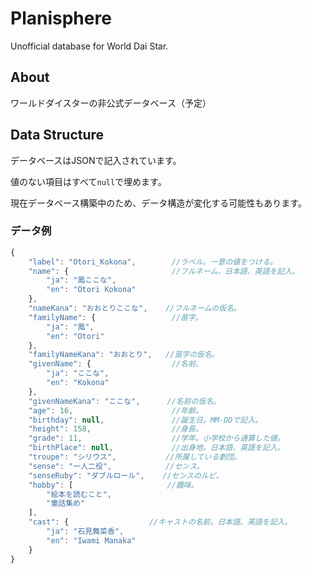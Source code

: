# Planisphere

Unofficial database for World Dai Star.

## About

ワールドダイスターの非公式データベース（予定）

## Data Structure

データベースはJSONで記入されています。

値のない項目はすべて`null`で埋めます。

現在データベース構築中のため、データ構造が変化する可能性もあります。

### データ例

```js
{
    "label": "Otori_Kokona",        //ラベル。一意の値をつける。
    "name": {                       //フルネーム。日本語、英語を記入。
        "ja": "鳳ここな",
        "en": "Otori Kokona"
    },
    "nameKana": "おおとりここな",    //フルネームの仮名。
    "familyName": {                 //苗字。
        "ja": "鳳",
        "en": "Otori"
    },
    "familyNameKana": "おおとり",   //苗字の仮名。
    "givenName": {                  //名前。
        "ja": "ここな",
        "en": "Kokona"
    },
    "givenNameKana": "ここな",      //名前の仮名。
    "age": 16,                      //年齢。
    "birthday": null,               //誕生日。MM-DDで記入。
    "height": 158,                  //身長。
    "grade": 11,                    //学年。小学校から通算した値。
    "birthPlace": null,             //出身地。日本語、英語を記入。
    "troupe": "シリウス",           //所属している劇団。
    "sense": "一人二役",            //センス。
    "senseRuby": "ダブルロール",    //センスのルビ。
    "hobby": [                     //趣味。
        "絵本を読むこと",
        "童話集め"
    ],
    "cast": {                  //キャストの名前。日本語、英語を記入。
        "ja": "石見舞菜香",
        "en": "Iwami Manaka"
    }
}
```
